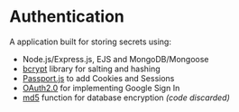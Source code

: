 # Authentication

A application built for storing secrets using:

- Node.js/Express.js, EJS and MongoDB/Mongoose
- [bcrypt](https://www.npmjs.com/package/bcrypt) library for salting and hashing
- [Passport.js](http://www.passportjs.org/) to add Cookies and Sessions
- [OAuth2.0](https://oauth.net/2/) for implementing Google Sign In
- [md5](https://www.npmjs.com/package/md5) function for database encryption _(code discarded)_
